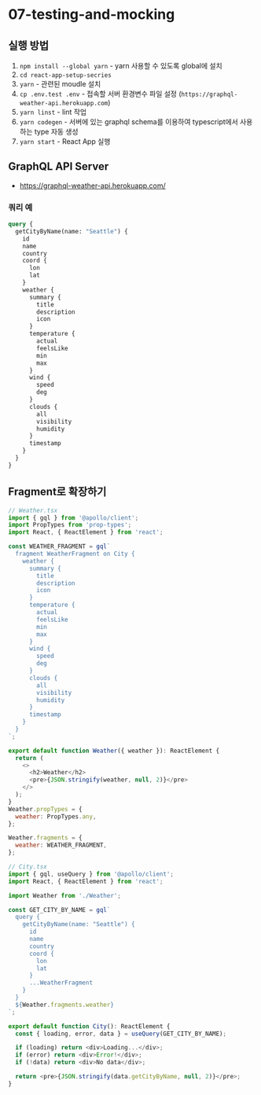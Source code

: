 # 07-testing-and-mocking

## 실행 방법

1. `npm install --global yarn` - yarn 사용할 수 있도록 global에 설치
2. `cd react-app-setup-secries`
3. `yarn` - 관련된 moudle 설치
4. `cp .env.test .env` - 접속할 서버 환경변수 파일 설정 (`https://graphql-weather-api.herokuapp.com`)
5. `yarn linst` - lint 작업
6. `yarn codegen` - 서버에 있는 graphql schema를 이용하여 typescript에서 사용하는 type 자동 생성
7. `yarn start` - React App 실행

## GraphQL API Server

- https://graphql-weather-api.herokuapp.com/

### 쿼리 예

```graphql
query {
  getCityByName(name: "Seattle") {
    id
    name
    country
    coord {
      lon
      lat
    }
    weather {
      summary {
        title
        description
        icon
      }
      temperature {
        actual
        feelsLike
        min
        max
      }
      wind {
        speed
        deg
      }
      clouds {
        all
        visibility
        humidity
      }
      timestamp
    }
  }
}
```

## Fragment로 확장하기

```javascript
// Weather.tsx
import { gql } from '@apollo/client';
import PropTypes from 'prop-types';
import React, { ReactElement } from 'react';

const WEATHER_FRAGMENT = gql`
  fragment WeatherFragment on City {
    weather {
      summary {
        title
        description
        icon
      }
      temperature {
        actual
        feelsLike
        min
        max
      }
      wind {
        speed
        deg
      }
      clouds {
        all
        visibility
        humidity
      }
      timestamp
    }
  }
`;

export default function Weather({ weather }): ReactElement {
  return (
    <>
      <h2>Weather</h2>
      <pre>{JSON.stringify(weather, null, 2)}</pre>
    </>
  );
}
Weather.propTypes = {
  weather: PropTypes.any,
};

Weather.fragments = {
  weather: WEATHER_FRAGMENT,
};
```

```javascript
// City.tsx
import { gql, useQuery } from '@apollo/client';
import React, { ReactElement } from 'react';

import Weather from './Weather';

const GET_CITY_BY_NAME = gql`
  query {
    getCityByName(name: "Seattle") {
      id
      name
      country
      coord {
        lon
        lat
      }
      ...WeatherFragment
    }
  }
  ${Weather.fragments.weather}
`;

export default function City(): ReactElement {
  const { loading, error, data } = useQuery(GET_CITY_BY_NAME);

  if (loading) return <div>Loading...</div>;
  if (error) return <div>Error!</div>;
  if (!data) return <div>No data</div>;

  return <pre>{JSON.stringify(data.getCityByName, null, 2)}</pre>;
}
```

